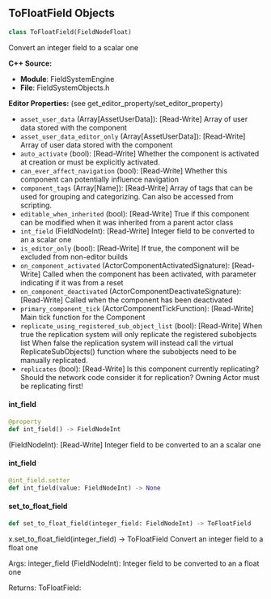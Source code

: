 ## ToFloatField Objects

```python
class ToFloatField(FieldNodeFloat)
```

Convert an integer field to a scalar one

**C++ Source:**

- **Module**: FieldSystemEngine
- **File**: FieldSystemObjects.h

**Editor Properties:** (see get_editor_property/set_editor_property)

- ``asset_user_data`` (Array[AssetUserData]):  [Read-Write] Array of user data stored with the component
- ``asset_user_data_editor_only`` (Array[AssetUserData]):  [Read-Write] Array of user data stored with the component
- ``auto_activate`` (bool):  [Read-Write] Whether the component is activated at creation or must be explicitly activated.
- ``can_ever_affect_navigation`` (bool):  [Read-Write] Whether this component can potentially influence navigation
- ``component_tags`` (Array[Name]):  [Read-Write] Array of tags that can be used for grouping and categorizing. Can also be accessed from scripting.
- ``editable_when_inherited`` (bool):  [Read-Write] True if this component can be modified when it was inherited from a parent actor class
- ``int_field`` (FieldNodeInt):  [Read-Write] Integer field to be converted to an a scalar one
- ``is_editor_only`` (bool):  [Read-Write] If true, the component will be excluded from non-editor builds
- ``on_component_activated`` (ActorComponentActivatedSignature):  [Read-Write] Called when the component has been activated, with parameter indicating if it was from a reset
- ``on_component_deactivated`` (ActorComponentDeactivateSignature):  [Read-Write] Called when the component has been deactivated
- ``primary_component_tick`` (ActorComponentTickFunction):  [Read-Write] Main tick function for the Component
- ``replicate_using_registered_sub_object_list`` (bool):  [Read-Write] When true the replication system will only replicate the registered subobjects list
  When false the replication system will instead call the virtual ReplicateSubObjects() function where the subobjects need to be manually replicated.
- ``replicates`` (bool):  [Read-Write] Is this component currently replicating? Should the network code consider it for replication? Owning Actor must be replicating first!

<a id="unreal.ToFloatField.int_field"></a>

#### int_field

```python
@property
def int_field() -> FieldNodeInt
```

(FieldNodeInt):  [Read-Write] Integer field to be converted to an a scalar one

<a id="unreal.ToFloatField.int_field"></a>

#### int_field

```python
@int_field.setter
def int_field(value: FieldNodeInt) -> None
```

<a id="unreal.ToFloatField.set_to_float_field"></a>

#### set_to_float_field

```python
def set_to_float_field(integer_field: FieldNodeInt) -> ToFloatField
```

x.set_to_float_field(integer_field) -> ToFloatField
Convert an integer field to a float one

Args:
    integer_field (FieldNodeInt): Integer field to be converted to an a float one

Returns:
    ToFloatField:

<a id="unreal.CullingField"></a>
